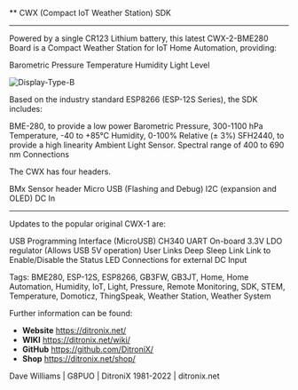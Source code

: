 ** CWX (Compact IoT Weather Station) SDK

------------

Powered by a single CR123 Lithium battery, this latest CWX-2-BME280 Board is a Compact Weather Station for IoT Home Automation, providing:

Barometric Pressure
Temperature
Humidity
Light Level

![Display-Type-B](https://ditronix.net/wp-content/uploads/2022/12/CWX-2-ESP8266-BME280-Board-2212-202-Battery-USB.jpg?raw=true)

Based on the industry standard ESP8266 (ESP-12S Series), the SDK includes:

BME-280, to provide a low power
Barometric Pressure, 300-1100 hPa
Temperature, -40 to +85°C
Humidity, 0-100% Relative (± 3%)
SFH2440, to provide a high linearity Ambient Light Sensor.
Spectral range of 400 to 690 nm
Connections

The CWX has four headers.

BMx Sensor header
Micro USB (Flashing and Debug)
I2C (expansion and OLED)
DC In

---

Updates to the popular original CWX-1 are:

USB Programming Interface (MicroUSB)
CH340 UART
On-board 3.3V LDO regulator (Allows USB 5V operation)
User Links
Deep Sleep Link
Link to Enable/Disable the Status LED
Connections for external DC Input


Tags: BME280, ESP-12S, ESP8266, GB3FW, GB3JT, Home, Home Automation, Humidity, IoT, Light, Pressure, Remote Monitoring, SDK, STEM, Temperature, Domoticz, ThingSpeak, Weather Station, Weather System

Further information can be found:

- **Website** https://ditronix.net/
- **WIKI**  https://ditronix.net/wiki/
- **GitHub**  https://github.com/DitroniX/
- **Shop**  https://ditronix.net/shop/

Dave Williams | G8PUO | DitroniX 1981-2022 | ditronix.net